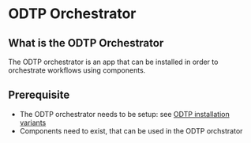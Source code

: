 # ODTP Orchestrator

## What is the ODTP Orchestrator

The ODTP orchestrator is an app that can be installed in order to orchestrate workflows using components.

## Prerequisite

- The ODTP orchestrator needs to be setup: see [ODTP installation variants](installation/varinats.md)
- Components need to exist, that can be used in the ODTP orchstrator


